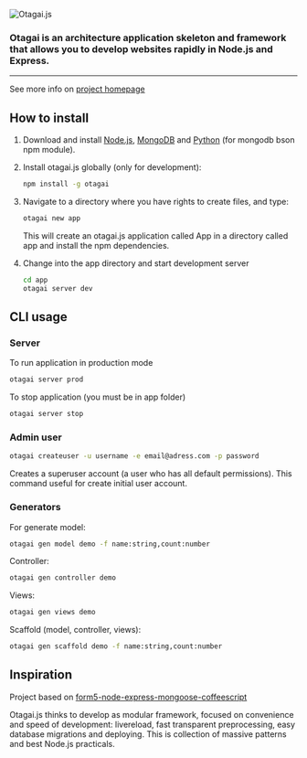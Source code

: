 ![Otagai.js](https://dl.dropboxusercontent.com/u/931817/POST/otagai.png)
### Otagai is an architecture application skeleton and framework that allows you to develop websites rapidly in Node.js and Express.

----
See more info on [project homepage](http://otagai.maxsvargal.com)
## How to install

1. Download and install [Node.js](http://nodejs.org/), [MongoDB](http://mongodb.org/) and [Python](http://python.org/) (for mongodb bson npm module).

2. Install otagai.js globally (only for development):

   ```sh
   npm install -g otagai
   ```

3. Navigate to a directory where you have rights to create files, and type:
   ```sh
   otagai new app
   ```
   This will create an otagai.js application called App in a directory called app and install the npm dependencies.

4. Change into the app directory and start development server
   ```sh
   cd app
   otagai server dev
   ```

## CLI usage
### Server
  To run application in production mode
   ```sh
   otagai server prod
   ```
   
  To stop application (you must be in app folder)
   ```sh
   otagai server stop
   ```

### Admin user
   ```sh
   otagai createuser -u username -e email@adress.com -p password
   ```
   Creates a superuser account (a user who has all default permissions).
   This command useful for create initial user account.

### Generators
   For generate model:
   ```sh
   otagai gen model demo -f name:string,count:number
   ```
   Controller:
   ```sh
   otagai gen controller demo
   ```
   Views:
   ```sh
   otagai gen views demo
   ```
   Scaffold (model, controller, views):
   ```sh
   otagai gen scaffold demo -f name:string,count:number
   ```

## Inspiration
Project based on [form5-node-express-mongoose-coffeescript](https://github.com/olafurnielsen/form5-node-express-mongoose-coffeescript)

Otagai.js thinks to develop as modular framework, focused on convenience and speed of development: livereload, fast transparent preprocessing, easy database migrations and deploying. This is collection of massive patterns and best Node.js practicals.
